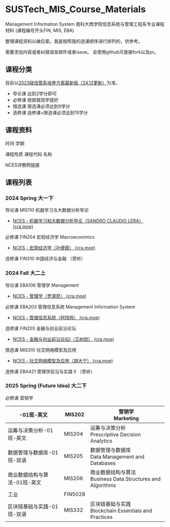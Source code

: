# SUSTech_MIS_Course_Materials
Management Information System 南科大商学院信息系统与管理工程系专业课程材料 (课程编号开头FIN, MIS, EBA)

整理课程资料以飨后辈。我是按照我的选课顺序进行排列的，供参考。

需要添加内容或者纠错请发邮件或者issue。 会使用github可直接fork以及pr。

## 课程分类
目前以[2023级信管系培养方案最新版（24.12更新）](2023级信管系培养方案最新版（24.12更新）.pdf)为准。

- 导论课 达到2学分即可
- 必修课 按部就班学就好
- 限选课 限选课必须达到9学分
- 选修课 选修课+限选课必须达到15学分

## 课程资料

时间 学期

课程性质 课程代码 名称

NCES评教网链接

## 课程列表

### 2024 Spring 大一下

导论课  MIS110 机器学习与大数据分析导论
- [NCES - 机器学习和大数据分析导论（SANDRO CLAUDIO LERA） (cra.moe)](https://nces.cra.moe/course/7265/)

必修课 FIN204 宏观经济学 Macroeconimics
- [NCES - 宏观经济学（孙便霞） (cra.moe)](https://nces.cra.moe/course/401/)

选修课 FIN310 中国经济与金融 （旁听）

### 2024 Fall 大二上

导论课 EBA106 管理学 Management
- [NCES - 管理学（罗源昆） (cra.moe)](https://nces.cra.moe/course/277/)

必修课 EBA203 管理信息系统 Management Information System
- [NCES - 管理信息系统（柯玮玲） (cra.moe)](https://nces.cra.moe/course/2153/)

选修课 FIN205 金融与创业前沿论坛
- [NCES - 金融与创业前沿论坛I（王树勋） (cra.moe)](https://nces.cra.moe/course/2191/)

限选课 MIS310 社交网络模型及应用
- [NCES - 社交网络模型及应用（胡大宁） (cra.moe)](https://nces.cra.moe/course/8599/)

选修课 EBA421 管理学前沿与实践 II （旁听）



### 2025 Spring (Future Idea) 大二下



必修课 营销学
 
| -01班-英文          | MIS202     | 营销学<br>Marketing                                     |
| ---------------- | ---------- | ---------------------------------------------------- |
| 运筹与决策分析-01班-英文   | MIS204     | 运筹与决策分析<br>Prescriptive Decision Analytics           |
| 数据管理与数据库-01班-双语  | MIS205     | 数据管理与数据库<br>Data Management and Databases            |
| 商业数据结构与算法-01班-英文 | MIS206     | 商业数据结构与算法<br>Business Data Structures and Algorithms |
| 工业               | FIN5028    |                                                      |
| 区块链基础与实践-01班-双语  | MIS332<br> | 区块链基础与实践<br>Blockchain Essentials and Practices      |
